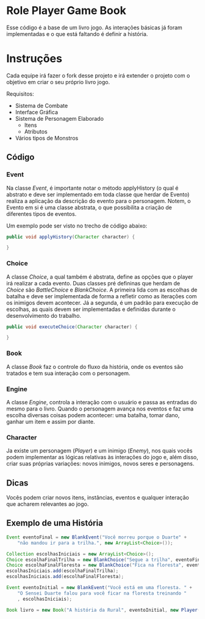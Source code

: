 # Role Player Game Book

Esse código é a base de um livro jogo. As interações básicas já foram implementadas e o que está faltando é definir a história.

# Instruções
Cada equipe irá fazer o fork desse projeto e irá extender o projeto com o objetivo em criar o seu próprio livro jogo.

Requisitos:
* Sistema de Combate
* Interface Gráfica
* Sistema de Personagem Elaborado
  * Itens
  * Atributos
* Vários tipos de Monstros

## Código
### Event
Na classe _Event_, é importante notar o método applyHistory (o qual é abstrato e deve ser implementado em toda classe que herdar de Evento) realiza a aplicação da descrição do evento para o personagem. Notem, o Evento em si é uma classe abstrata, o que possibilita a criação de diferentes tipos de eventos.

Um exemplo pode ser visto no trecho de código abaixo:

```{.java results="none"}
public void applyHistory(Character character) {

}
```

### Choice
A classe _Choice_, a qual também é abstrata, define as opções que o player irá realizar a cada evento. Duas classes pré defininas que herdam de _Choice_ são _BattleChoice_ e _BlankChoice_. A primeira lida com as escolhas de batalha e deve ser implementada de forma a refletir como as iterações com os inimigos devem acontecer. Já a segunda, é um padrão para execução de escolhas, as quais devem ser implementadas e definidas durante o desenvolvimento do trabalho.

```{.java results="none"}
public void executeChoice(Character character) {

}
```

### Book
A classe _Book_ faz o controle do fluxo da história, onde os eventos são tratados e tem sua interação com o personagem.

### Engine
A classe _Engine_, controla a interação com o usuário e passa as entradas do mesmo para o livro. Quando o personagem avança nos eventos e faz uma escolha diversas coisas podem acontecer: uma batalha, tomar dano, ganhar um item e assim por diante. 

### Character
Ja existe um personagem (_Player_) e um inimigo (_Enemy_), nos quais vocês podem implementar as lógicas relativas às interações do jogo e, além disso, criar suas próprias variações: novos inimigos, novos seres e personagens.

## Dicas
Vocês podem criar novos itens, instâncias, eventos e qualquer interação que acharem relevantes ao jogo.

## Exemplo de uma História

```{.java results="none"}
Event eventoFinal = new BlankEvent("Você morreu porque o Duarte" +
    "não mandou ir para a trilha.", new ArrayList<Choice>());

Collection escolhasIniciais = new ArrayList<Choice>();
Choice escolhaFinalTrilha = new BlankChoice("Segue a trilha", eventoFinal);
Choice escolhaFinalFloresta = new BlankChoice("Fica na floresta", eventoFinal);
escolhasIniciais.add(escolhaFinalTrilha);
escolhasIniciais.add(escolhaFinalFloresta);

Event eventoInitial = new BlankEvent("Você está em uma floresta. " +
    "O Sensei Duarte falou para você ficar na floresta treinando "
    , escolhasIniciais);

Book livro = new Book("A história da Rural", eventoInitial, new Player(10, 10));
```
